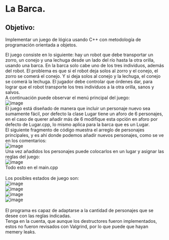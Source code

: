 # La Barca.

## Objetivo:
Implementar un juego de lógica usando C++ con metodología de programación orientada a objetos.

El juego consiste en lo siguiente: hay un robot que debe transportar un zorro, un conejo y
una lechuga desde un lado del río hasta la otra orilla, usando una barca. En la barca solo
cabe uno de los tres individuos, además del robot. El problema es que si el robot deja
solos al zorro y el conejo, el zorro se comerá el conejo. Y si deja solos al conejo y la
lechuga, el conejo se comerá la lechuga. El jugador debe controlar que órdenes dar, para
lograr que el robot transporte los tres individuos a la otra orilla, sanos y salvos.
<br>
A continuación puede observar el menú principal del juego:<br>
![image](https://user-images.githubusercontent.com/66099723/183514978-a4c71f2a-c083-45e2-bbb4-9246be4a5665.png)
<br>
El juego está diseñado de manera que incluir un personaje nuevo sea sumamente fácil, por defecto
la clase Lugar tiene un aforo de 6 personajes, en el caso de querer añadir más de 6 modifique esta
opción en aforo por defecto de Lugar.cpp, lo mismo aplica para la barca que es un Lugar.
<br>
El siguiente fragmento de código muestra el arreglo de personajes principales, y es ahí donde 
podemos añadir nuevos personajes, como se ve en los comentarios:<br>
![image](https://user-images.githubusercontent.com/66099723/183515598-2a069daa-70fb-4c10-b358-86326e2423db.png)
<br>
Una vez añadidos los personajes puede colocarlos en un lugar y asignar las reglas del juego: <br>
![image](https://user-images.githubusercontent.com/66099723/183515773-85cf803f-f5e2-4b60-8a0c-c5a1c8f041b2.png)
<br>
Todo esto en el main.cpp
<br><br>
Los posibles estados de juego son:
<br>
![image](https://user-images.githubusercontent.com/66099723/183516188-3a25ed70-d9ca-4c40-9a22-d26689e99397.png)
<br>
![image](https://user-images.githubusercontent.com/66099723/183516295-2580cedd-7532-43e4-978e-f3f55ae90f75.png)
<br>
![image](https://user-images.githubusercontent.com/66099723/183516390-f5e9e8dc-7a9d-4fdd-8079-ae3d1252fe78.png)
<br>
![image](https://user-images.githubusercontent.com/66099723/183516581-b8953f9a-0946-46a8-98c7-573e6650b801.png)
<br><br>
El programa es capaz de adaptarse a la cantidad de personajes que se desee con las reglas indicadas.
<br>
Tenga en la cuenta, que aunque los destructores fueron implementados, estos no fueron revisados con Valgrind,
por lo que puede que hayan memery leaks.
